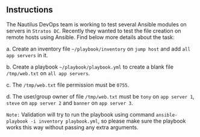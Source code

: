 ## Instructions

The Nautilus DevOps team is working to test several Ansible modules on servers in `Stratos DC`. Recently they wanted to test the file creation on remote hosts using Ansible. Find below more details about the task:

a. Create an inventory file `~/playbook/inventory` on `jump host` and add `all app servers` in it.

b. Create a playbook `~/playbook/playbook.yml` to create a blank file `/tmp/web.txt` on `all app servers`.

c. The `/tmp/web.txt` file permission must be `0755`.

d. The user/group owner of file `/tmp/web.txt` must be `tony` on `app server 1`, `steve` on `app server 2` and `banner` on `app server 3`.

`Note:` Validation will try to run the playbook using command `ansible-playbook -i inventory playbook.yml`, so please make sure the playbook works this way without passing any extra arguments.
